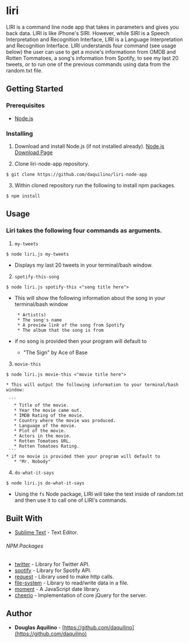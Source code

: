 # liri

 LIRI is a command line node app that takes in parameters and gives you back data.  LIRI is like iPhone's SIRI. However, while SIRI is a Speech Interpretation and Recognition Interface, LIRI is a Language Interpretation and Recognition Interface.  LIRI understands four command (see usage below) the user can use to get a movie's informationn from OMDB and Rotten Tommatoes, a song's information from Spotify, to see my last 20 tweets, or to run one of the previous commands using data from the random.txt file.   

## Getting Started

### Prerequisites

* [Node.js](https://nodejs.org) 


### Installing

1. Download and install Node.js (if not installed already). 
[Node.js Download Page](https://nodejs.org/en/download/)

2. Clone liri-node-app repository. 

```
$ git clone https://github.com/daquilino/liri-node-app
```

3. Within cloned repository run the following to install npm packages.

```
$ npm install
```


## Usage
### Liri takes the following four commands as arguments.

1. `my-tweets`
 
```
$ node liri.js my-tweets 
```
  * Displays my last 20 tweets in your terminal/bash window.

2. `spotify-this-song` 
```
$ node liri.js spotify-this <"song title here">
```
  * This will show the following information about the song in your terminal/bash window
     
	```
     * Artist(s)
     * The song's name
     * A preview link of the song from Spotify
     * The album that the song is from
	```
  * if no song is provided then your program will default to
     * "The Sign" by Ace of Base



3. `movie-this`
```
$ node liri.js movie-this <"movie title here">
```
	* This will output the following information to your terminal/bash window:

     ```
       * Title of the movie.
       * Year the movie came out.
       * IMDB Rating of the movie.
       * Country where the movie was produced.
       * Language of the movie.
       * Plot of the movie.
       * Actors in the movie.
       * Rotten Tomatoes URL.
       * Rotten Tomatoes Rating.
     ```
    * if no movie is provided then your program will default to
       * "Mr. Nobody" 	



4. `do-what-it-says`
```
$ node liri.js do-what-it-says
```
* Using the `fs` Node package, LIRI will take the text inside of random.txt and then use it to call one of LIRI's commands.


## Built With

* [Sublime Text](https://www.sublimetext.com/) - Text Editor.

###### NPM Packages
* [twitter](https://www.npmjs.com/package/twitter) - Library for Twitter API. 
* [spotify](https://www.npmjs.com/package/spotify)	- Library for Spotify API.
* [request](https://www.npmjs.com/package/request)	- Library used to make http calls.
* [file-system](https://www.npmjs.com/package/file-system)	- Library to read/write data in a file.
* [moment](https://www.npmjs.com/package/moment)	- A JavaScript date library.
* [cheerio](https://www.npmjs.com/package/cheerio) - Implementation of core jQuery for the server.



## Author

* **Douglas Aquilino** - [https://github.com/daquilino](https://github.com/daquilino)



